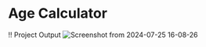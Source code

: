 # Age Calculator 


!! Project Output 
![Screenshot from 2024-07-25 16-08-26](https://github.com/user-attachments/assets/76ac4215-3ebb-4981-a03e-18150be8e986)
